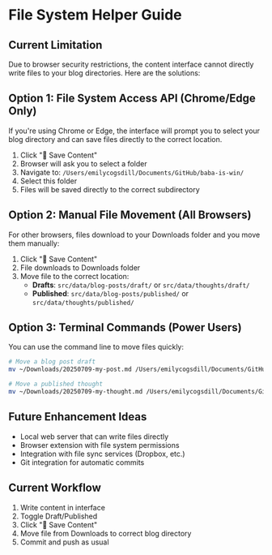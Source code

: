 # File System Helper Guide

## Current Limitation
Due to browser security restrictions, the content interface cannot directly write files to your blog directories. Here are the solutions:

## Option 1: File System Access API (Chrome/Edge Only)
If you're using Chrome or Edge, the interface will prompt you to select your blog directory and can save files directly to the correct location.

1. Click "💾 Save Content"
2. Browser will ask you to select a folder
3. Navigate to: `/Users/emilycogsdill/Documents/GitHub/baba-is-win/`
4. Select this folder
5. Files will be saved directly to the correct subdirectory

## Option 2: Manual File Movement (All Browsers)
For other browsers, files download to your Downloads folder and you move them manually:

1. Click "💾 Save Content"
2. File downloads to Downloads folder
3. Move file to the correct location:
   - **Drafts**: `src/data/blog-posts/draft/` or `src/data/thoughts/draft/`
   - **Published**: `src/data/blog-posts/published/` or `src/data/thoughts/published/`

## Option 3: Terminal Commands (Power Users)
You can use the command line to move files quickly:

```bash
# Move a blog post draft
mv ~/Downloads/20250709-my-post.md /Users/emilycogsdill/Documents/GitHub/baba-is-win/src/data/blog-posts/draft/

# Move a published thought
mv ~/Downloads/20250709-my-thought.md /Users/emilycogsdill/Documents/GitHub/baba-is-win/src/data/thoughts/published/
```

## Future Enhancement Ideas
- Local web server that can write files directly
- Browser extension with file system permissions
- Integration with file sync services (Dropbox, etc.)
- Git integration for automatic commits

## Current Workflow
1. Write content in interface
2. Toggle Draft/Published
3. Click "💾 Save Content" 
4. Move file from Downloads to correct blog directory
5. Commit and push as usual